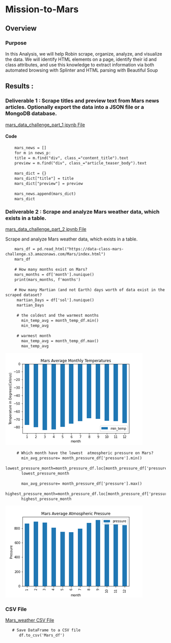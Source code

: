 # Mission-to-Mars

## Overview
### Purpose
In this Analysis, we will help Robin scrape, organize, analyze, and visualize the data. We will identify HTML elements on a page, identify their id and class attributes, and use this knowledge to extract information via both automated browsing with Splinter and HTML parsing with Beautiful Soup
## Results :
### Deliverable 1 :  Scrape titles and preview text from Mars news articles. Optionally export the data into a JSON file or a MongoDB database.

[mars_data_challenge_part_1 ipynb File](mars_data_challenge_part_1.ipynb)

#### Code 
        mars_news = []
        for m in news_p:
        title = m.find("div", class_="content_title").text
        preview = m.find("div", class_="article_teaser_body").text
   
        mars_dict = {}
        mars_dict["title"] = title
        mars_dict["preview"] = preview
   
        mars_news.append(mars_dict)
        mars_dict

        
### Deliverable 2 : Scrape and analyze Mars weather data, which exists in a table.

[mars_data_challenge_part_2 ipynb File](mars_data_challenge_part_2.ipynb)

Scrape and analyze Mars weather data, which exists in a table.

        mars_df = pd.read_html("https://data-class-mars-challenge.s3.amazonaws.com/Mars/index.html")
        mars_df
        
        # How many months exist on Mars?
        mars_months = df['month'].nunique()
        print(mars_months, f'months')
        
        # How many Martian (and not Earth) days worth of data exist in the scraped dataset?
         martian_Days = df['sol'].nunique()
         martian_Days

         # the coldest and the warmest months
           min_temp_avg = month_temp_df.min()
           min_temp_avg

         # warmest month 
           max_temp_avg = month_temp_df.max()
           max_temp_avg

  ![Test Image](Resources/mars_monthly_temp.png )

         # Which month have the lowest  atmospheric pressure on Mars?
           min_avg_pressure= month_pressure_df['pressure'].min()
           lowest_pressure_month=month_pressure_df.loc[month_pressure_df['pressure']==min_avg_pressure]
           lowest_pressure_month

           max_avg_pressure= month_pressure_df['pressure'].max()
           highest_pressure_month=month_pressure_df.loc[month_pressure_df['pressure']==max_avg_pressure]
           highest_pressure_month

   ![Test Image](Resources/monthly_pressure.png )       


### CSV File

[Mars_weather CSV File](Mars_weather)

       # Save DataFrame to a CSV file
          df.to_csv('Mars_df')
